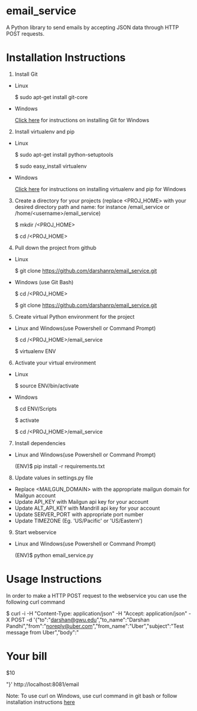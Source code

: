 email_service
=============

A Python library to send emails by accepting JSON data through HTTP POST requests.

Installation Instructions
=========================

1. Install Git

  * Linux
  
    $ sudo apt-get install git-core

  * Windows
  
    [Click here](http://git-scm.com/book/en/Getting-Started-Installing-Git#Installing-on-Windows) for instructions on installing Git for Windows

2. Install virtualenv and pip

  * Linux
  
    $ sudo apt-get install python-setuptools
    
    $ sudo easy_install virtualenv   

  * Windows
  
    [Click here](http://arunrocks.com/guide-to-install-python-or-pip-on-windows/) for instructions on installing virtualenv and pip for Windows

3. Create a directory for your projects (replace &lt;PROJ_HOME&gt; with your desired directory path and name: for instance /email_service or /home/&lt;username&gt;/email_service)

    $ mkdir /<PROJ_HOME>
    
    $ cd /<PROJ_HOME>
    
4. Pull down the project from github

  * Linux
    
    $ git clone https://github.com/darshanrp/email_service.git

  * Windows (use Git Bash)
    
    $ cd /<PROJ_HOME>
    
    $ git clone https://github.com/darshanrp/email_service.git
    
5. Create virtual Python environment for the project

  * Linux and Windows(use Powershell or Command Prompt)
    
    $ cd /<PROJ_HOME>/email_service
    
    $ virtualenv ENV
    
6. Activate your virtual environment

  * Linux
    
    $ source ENV/bin/activate

  * Windows
    
    $ cd ENV/Scripts
    
    $ activate
    
    $ cd /<PROJ_HOME>/email_service

7. Install dependencies

  * Linux and Windows(use Powershell or Command Prompt)
    
    (ENV)$ pip install -r requirements.txt

8. Update values in settings.py file

  * Replace <MAILGUN_DOMAIN> with the appropriate mailgun domain for Mailgun account
  * Update API_KEY with Mailgun api key for your account
  * Update ALT_API_KEY with Mandrill api key for your account
  * Update SERVER_PORT with appropriate port number
  * Update TIMEZONE (Eg. 'US/Pacific' or 'US/Eastern')

9. Start webservice

  * Linux and Windows(use Powershell or Command Prompt)
    
    (ENV)$ python email_service.py


Usage Instructions
==================
In order to make a HTTP POST request to the webservice you can use the following curl command

  $ curl -i -H "Content-Type: application/json" -H "Accept: application/json" -X POST -d '{"to":"darshan@gwu.edu","to_name":"Darshan Pandhi","from":"noreply@uber.com","from_name":"Uber","subject":"Test message from Uber","body":"<h1>Your bill</h1><p>$10</p>"}' http://localhost:8081/email

Note: To use curl on Windows, use curl command in git bash or follow installation instructions [here](http://d4dilip.wordpress.com/2013/01/11/setup-curl-on-windows-7-64-bit/)
